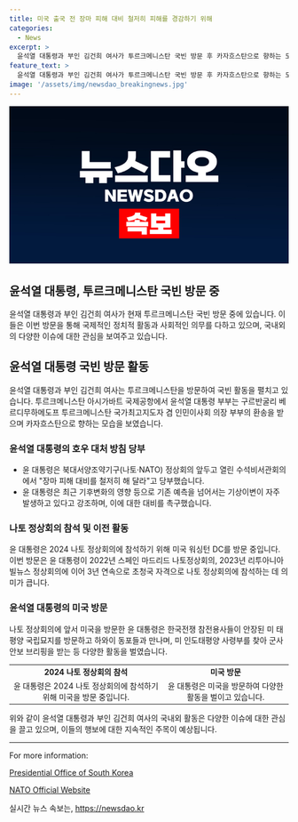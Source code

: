 ```yaml
---
title: 미국 출국 전 장마 피해 대비 철저히 피해를 경감하기 위해
categories:
  - News
excerpt: >
  윤석열 대통령과 부인 김건희 여사가 투르크메니스탄 국빈 방문 후 카자흐스탄으로 향하는 도중, 투르크메니스탄 아시가바트 국제공항에서 투르크메니스탄 국가최고지도자로 환송을 받았다. 윤 대통령은 NATO 정상회의 참석을 앞두고 수석비서관회의에서 장마 피해 대비를 당부했으며, 국교를 갖는 미국과의 방문을 준비 중이다. 2024 나토 정상회의에 참석하기 위해 10일부터 11일까지 워싱턴 DC를 방문할 예정이다.
feature_text: >
  윤석열 대통령과 부인 김건희 여사가 투르크메니스탄 국빈 방문 후 카자흐스탄으로 향하는 도중, 투르크메니스탄 아시가바트 국제공항에서 투르크메니스탄 국가최고지도자로 환송을 받았다. 윤 대통령은 NATO 정상회의 참석을 앞두고 수석비서관회의에서 장마 피해 대비를 당부했으며, 국교를 갖는 미국과의 방문을 준비 중이다. 2024 나토 정상회의에 참석하기 위해 10일부터 11일까지 워싱턴 DC를 방문할 예정이다.
image: '/assets/img/newsdao_breakingnews.jpg'
---
```


<p><img src="/assets/img/newsdao_breakingnews.jpg" alt="firstkoreanews 속보" /></p>

<h2>윤석열 대통령, 투르크메니스탄 국빈 방문 중</h2>

<p data-ke-size="size16">윤석열 대통령과 부인 김건희 여사가 현재 투르크메니스탄 국빈 방문 중에 있습니다. 이들은 이번 방문을 통해 국제적인 정치적 활동과 사회적인 의무를 다하고 있으며, 국내외의 다양한 이슈에 대한 관심을 보여주고 있습니다.</p>

<h2 data-ke-size="size26">윤석열 대통령 국빈 방문 활동</h2>

<p data-ke-size="size16">윤석열 대통령과 부인 김건희 여사는 투르크메니스탄을 방문하여 국빈 활동을 펼치고 있습니다. 투르크메니스탄 아시가바트 국제공항에서 윤석열 대통령 부부는 구르반굴리 베르디무하메도프 투르크메니스탄 국가최고지도자 겸 인민이사회 의장 부부의 환송을 받으며 카자흐스탄으로 향하는 모습을 보였습니다.</p>

<h3 data-ke-size="size24">윤석열 대통령의 호우 대처 방침 당부</h3>

<ul>
  <li>윤 대통령은 북대서양조약기구(나토·NATO) 정상회의 앞두고 열린 수석비서관회의에서 "장마 피해 대비를 철저히 해 달라"고 당부했습니다.</li>
  <li>윤 대통령은 최근 기후변화의 영향 등으로 기존 예측을 넘어서는 기상이변이 자주 발생하고 있다고 강조하며, 이에 대한 대비를 촉구했습니다.</li>
</ul>

<h3 data-ke-size="size24">나토 정상회의 참석 및 이전 활동</h3>

<p data-ke-size="size16">윤 대통령은 2024 나토 정상회의에 참석하기 위해 미국 워싱턴 DC를 방문 중입니다. 이번 방문은 윤 대통령이 2022년 스페인 마드리드 나토정상회의, 2023년 리투아니아 빌뉴스 정상회의에 이어 3년 연속으로 초청국 자격으로 나토 정상회의에 참석하는 데 의미가 큽니다.</p>

<h3 data-ke-size="size24">윤석열 대통령의 미국 방문</h3>

<p data-ke-size="size16">나토 정상회의에 앞서 미국을 방문한 윤 대통령은 한국전쟁 참전용사들이 안장된 미 태평양 국립묘지를 방문하고 하와이 동포들과 만나며, 미 인도태평양 사령부를 찾아 군사안보 브리핑을 받는 등 다양한 활동을 벌였습니다.</p>

<table>
  <tr>
    <td style="text-align: center; height: 17px;"><b>2024 나토 정상회의 참석</b></td>
    <td style="text-align: center; height: 17px;"><b>미국 방문</b></td>
  </tr>
  <tr>
    <td style="text-align: center; height: 17px;">윤 대통령은 2024 나토 정상회의에 참석하기 위해 미국을 방문 중입니다.</td>
    <td style="text-align: center; height: 17px;">윤 대통령은 미국을 방문하여 다양한 활동을 벌이고 있습니다.</td>
  </tr>
</table>

<p data-ke-size="size16">위와 같이 윤석열 대통령과 부인 김건희 여사의 국내외 활동은 다양한 이슈에 대한 관심을 끌고 있으며, 이들의 행보에 대한 지속적인 주목이 예상됩니다.</p>

<hr>

<p data-ke-size="size16">For more information:</p>

<p data-ke-size="size16"><a href="https://www.example.com">Presidential Office of South Korea</a></p>

<p data-ke-size="size16"><a href="https://www.example.com">NATO Official Website</a></p>
실시간 뉴스 속보는, <a href="https://newsdao.kr" rel="dofollow">https://newsdao.kr</a>



